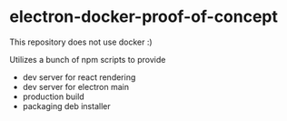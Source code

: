 # electron-docker-proof-of-concept

This repository does not use docker :)

Utilizes a bunch of npm scripts to provide

  - dev server for react rendering
  - dev server for electron main
  - production build
  - packaging deb installer